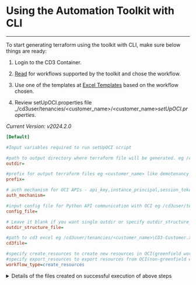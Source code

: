 # **Using the Automation Toolkit with CLI**
---

To start generating terraform using the toolkit with CLI, make sure below things are ready:<br>

1. Login to the CD3 Container.

2. [Read](launch-container.md) for workflows supported by the toolkit and chose the workflow.

3. Use one of the templates at [Excel Templates](excel-templates.md) based on the workflow chosen.

4. Review setUpOCI.properties file _/cd3user/tenancies/<customer_name\>/<customer_name\>_setUpOCI.properties_.

_Current Version: v2024.2.0_
```ini
[Default]

#Input variables required to run setUpOCI script

#path to output directory where terraform file will be generated. eg /cd3user/tenancies/<customer_name>/terraform_files
outdir=

#prefix for output terraform files eg <customer_name> like demotenancy
prefix=

# auth mechanism for OCI APIs - api_key,instance_principal,session_token
auth_mechanism=

#input config file for Python API communication with OCI eg /cd3user/tenancies/<customer_name>/.config_files/<customer_name>_config;
config_file=

# Leave it blank if you want single outdir or specify outdir_structure_file.properties containing directory structure for OCI services.
outdir_structure_file=

#path to cd3 excel eg /cd3user/tenancies/<customer_name>\CD3-Customer.xlsx
cd3file=

#specify create_resources to create new resources in OCI(greenfield workflow)
#specify export_resources to export resources from OCI(non-greenfield workflow)
workflow_type=create_resources
```

<details>
    <summary> Details of the files created on successful execution of above steps </summary>
    <table>
        <tr>
            <th>Variable</th>
            <th>Description</th>
            <th>Example</th>
        </tr>
        <tr>
            <th>outdir</th>
            <th>Path to output directory where terraform files will be generated</th>
            <th>/cd3user/tenancies//terraform_files</th>
        </tr>
        <tr>
            <th>prefix</th>
            <th>Prefix for output terraform files</th>
            <th>\</th>
        </tr>
        <tr>
            <th>auth_mechanism</th>
            <th>Authentication Mechanism for OCI APIs</th>
            <th>api_key</th>
        </tr>
        <tr>
            <th>config_file</th>
            <th>Python config file	</th>
            <th>/cd3user/tenancies//.config_files/_config</th>
        </tr>
        <tr>
            <th>outdir_structure_file</th>
            <th>Parameter specifying single outdir or different for different services</th>
            <th>Blank or _outdir_structure_file.properties</th>
        </tr>
        <tr>
            <th>cd3file</th>
            <th>Path to the Excel input file</th>
            <th>/cd3user/tenancies//testCD3. xlsx</th>
        </tr>
        <tr>
            <th>workflow_type</th>
            <th>Create Resources in OCI or Export Resources from OCI</th>
            <th>create_resources or export_resources</th>
        </tr>
    </table>
</details>